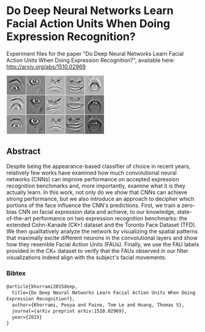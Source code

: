 # Do Deep Neural Networks Learn Facial Action Units When Doing Expression Recognition?
Experiment files for the paper "Do Deep Neural Networks Learn Facial Action Units When Doing Expression Recognition?", available here: http://arxiv.org/abs/1510.02969

![faus_frontpage](./faus_frontpage.png)

## Abstract
Despite being the appearance-based classifier of choice in recent years, relatively few works have examined how much convolutional neural networks (CNNs) can improve performance on accepted expression recognition benchmarks and, more importantly, examine what it is they actually learn. In this work, not only do we show that CNNs can achieve strong performance, but we also introduce an approach to decipher which portions of the face influence the CNN's predictions. First, we train a zero-bias CNN on facial expression data and achieve, to our knowledge, state-of-the-art performance on two expression recognition benchmarks: the extended Cohn-Kanade (CK+) dataset and the Toronto Face Dataset (TFD). We then qualitatively analyze the network by visualizing the spatial patterns that maximally excite different neurons in the convolutional layers and show how they resemble Facial Action Units (FAUs). Finally, we use the FAU labels provided in the CK+ dataset to verify that the FAUs observed in our filter visualizations indeed align with the subject's facial movements. 

### Bibtex
```
@article{khorrami2015deep,
  title={Do Deep Neural Networks Learn Facial Action Units When Doing Expression Recognition?},
  author={Khorrami, Pooya and Paine, Tom Le and Huang, Thomas S},
  journal={arXiv preprint arXiv:1510.02969},
  year={2015}
}
```


